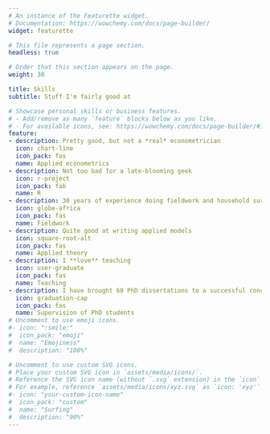 ```yaml
---
# An instance of the Featurette widget.
# Documentation: https://wowchemy.com/docs/page-builder/
widget: featurette

# This file represents a page section.
headless: true

# Order that this section appears on the page.
weight: 30

title: Skills
subtitle: Stuff I'm fairly good at

# Showcase personal skills or business features.
# - Add/remove as many `feature` blocks below as you like.
# - For available icons, see: https://wowchemy.com/docs/page-builder/#icons
feature:
- description: Pretty good, but not a *real* econometrician
  icon: chart-line
  icon_pack: fas
  name: Applied econometrics
- description: Not too bad for a late-blooming geek
  icon: r-project
  icon_pack: fab
  name: R
- description: 30 years of experience doing fieldwork and household surveys, often in rather difficult countries
  icon: globe-africa
  icon_pack: fas
  name: Fieldwork
- description: Quite good at writing applied models
  icon: square-root-alt
  icon_pack: fas
  name: Applied theory
- description: I **love** teaching
  icon: user-graduate
  icon_pack: fas
  name: Teaching
- description: I have brought 60 PhD dissertations to a successful conclusion
  icon: graduation-cap
  icon_pack: fas
  name: Supervision of PhD students
# Uncomment to use emoji icons.
#- icon: ":smile:"
#  icon_pack: "emoji"
#  name: "Emojiness"
#  description: "100%"  

# Uncomment to use custom SVG icons.
# Place your custom SVG icon in `assets/media/icons/`.
# Reference the SVG icon name (without `.svg` extension) in the `icon` field.
# For example, reference `assets/media/icons/xyz.svg` as `icon: 'xyz'`
#- icon: "your-custom-icon-name"
#  icon_pack: "custom"
#  name: "Surfing"
#  description: "90%"
---
```

